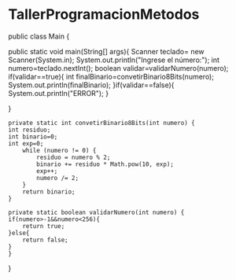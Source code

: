 # TallerProgramacionMetodos



public class Main {

public static void main(String[] args){
    Scanner teclado= new Scanner(System.in);
    System.out.println("Ingrese el número:");
    int numero=teclado.nextInt();
    boolean validar=validarNumero(numero);
    if(validar==true){
        int finalBinario=convetirBinario8Bits(numero);
        System.out.println(finalBinario);
    }if(validar==false){
        System.out.println("ERROR");
    }

}

    private static int convetirBinario8Bits(int numero) {
    int residuo;
    int binario=0;
    int exp=0;
        while (numero != 0) {
            residuo = numero % 2;
            binario += residuo * Math.pow(10, exp);
            exp++;
            numero /= 2;
        }
        return binario;
    }

    private static boolean validarNumero(int numero) {
    if(numero>-1&&numero<256){
        return true;
    }else{
        return false;
    }
    }


}
